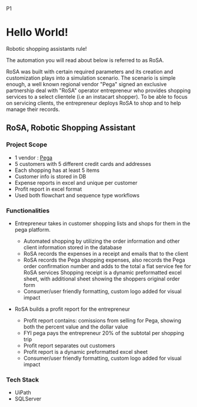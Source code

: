P1

# Hello World!
Robotic shopping assistants rule! 

The automation you will read about below is referred to as RoSA.

RoSA was built with certain required parameters and its creation and customization plays into a simulation scenario.  The scenario is simple enough, a well known regional vendor "Pega" signed an exclusive partnership deal with "RoSA" operator entrepreneur who provides shopping services to a select clientele (i.e an instacart shopper). To be able to focus on servicing clients, the entrepreneur deploys RoSA to shop and to help manage their records.

## RoSA, Robotic Shopping Assistant

### Project Scope

- 1 vendor : [Pega](https://training.openspan.com/login)
- 5 customers with 5 different credit cards and addresses
- Each shopping has at least 5 items
- Customer info is stored in DB
- Expense reports in excel and unique per customer
- Profit report in excel format
- Used both flowchart and sequence type workflows

### Functionalities

- Entrepreneur takes in customer shopping lists and shops for them in the pega platform.
  - Automated shopping by utilizing the order information and other client information stored in the database
  - RoSA records the expenses in a receipt and emails that to the client
  - RoSA records the Pega shopping expenses, also records the Pega order confirmation number and adds to the total a flat service fee for RoSA services
    Shopping receipt is a dynamic preformatted excel sheet, with additional sheet showing the shoppers original order form
  - Consumer/user friendly formatting, custom logo added for visual impact

- RoSA builds a profit report for the entrepreneur
  - Profit report contains: comissions from selling for Pega, showing both the percent value and the dollar value
  - FYI pega pays the entrepreneur 20% of the subtotal per shopping trip
  - Profit report separates out customers
  - Profit report is a dynamic preformatted excel sheet
  - Consumer/user friendly formatting, custom logo added for visual impact

### Tech Stack

- UiPath
- SQLServer
